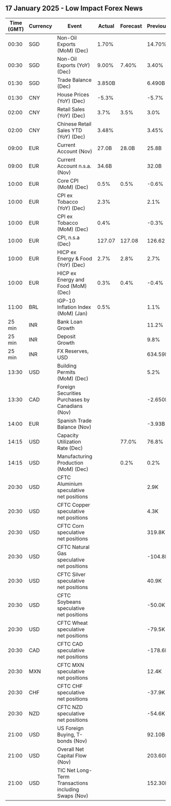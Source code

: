 ## 17 January 2025 - Low Impact Forex News

| Time (GMT) | Currency | Event | Actual | Forecast | Previous |
|------|----------|-------|--------|----------|----------|
| 00:30 | SGD | Non-Oil Exports (MoM) (Dec) | 1.70% |  | 14.70% |
| 00:30 | SGD | Non-Oil Exports (YoY) (Dec) | 9.00% | 7.40% | 3.40% |
| 01:30 | SGD | Trade Balance (Dec) | 3.850B |  | 6.490B |
| 01:30 | CNY | House Prices (YoY) (Dec) | -5.3% |  | -5.7% |
| 02:00 | CNY | Retail Sales (YoY) (Dec) | 3.7% | 3.5% | 3.0% |
| 02:00 | CNY | Chinese Retail Sales YTD (YoY) (Dec) | 3.48% |  | 3.45% |
| 09:00 | EUR | Current Account (Nov) | 27.0B | 28.0B | 25.8B |
| 09:00 | EUR | Current Account n.s.a. (Nov) | 34.6B |  | 32.0B |
| 10:00 | EUR | Core CPI (MoM) (Dec) | 0.5% | 0.5% | -0.6% |
| 10:00 | EUR | CPI ex Tobacco (YoY) (Dec) | 2.3% |  | 2.1% |
| 10:00 | EUR | CPI ex Tobacco (MoM) (Dec) | 0.4% |  | -0.3% |
| 10:00 | EUR | CPI, n.s.a (Dec) | 127.07 | 127.08 | 126.62 |
| 10:00 | EUR | HICP ex Energy & Food (YoY) (Dec) | 2.7% | 2.8% | 2.7% |
| 10:00 | EUR | HICP ex Energy and Food (MoM) (Dec) | 0.3% | 0.4% | -0.4% |
| 11:00 | BRL | IGP-10 Inflation Index (MoM) (Jan) | 0.5% |  | 1.1% |
| 25 min | INR | Bank Loan Growth |  |  | 11.2% |
| 25 min | INR | Deposit Growth |  |  | 9.8% |
| 25 min | INR | FX Reserves, USD |  |  | 634.59B |
| 13:30 | USD | Building Permits (MoM) (Dec) |  |  | 5.2% |
| 13:30 | CAD | Foreign Securities Purchases by Canadians (Nov) |  |  | -2.650B |
| 14:00 | EUR | Spanish Trade Balance (Nov) |  |  | -3.93B |
| 14:15 | USD | Capacity Utilization Rate (Dec) |  | 77.0% | 76.8% |
| 14:15 | USD | Manufacturing Production (MoM) (Dec) |  | 0.2% | 0.2% |
| 20:30 | USD | CFTC Aluminium speculative net positions |  |  | 2.9K |
| 20:30 | USD | CFTC Copper speculative net positions |  |  | 4.3K |
| 20:30 | USD | CFTC Corn speculative net positions |  |  | 319.8K |
| 20:30 | USD | CFTC Natural Gas speculative net positions |  |  | -104.8K |
| 20:30 | USD | CFTC Silver speculative net positions |  |  | 40.9K |
| 20:30 | USD | CFTC Soybeans speculative net positions |  |  | -50.0K |
| 20:30 | USD | CFTC Wheat speculative net positions |  |  | -79.5K |
| 20:30 | CAD | CFTC CAD speculative net positions |  |  | -178.6K |
| 20:30 | MXN | CFTC MXN speculative net positions |  |  | 12.4K |
| 20:30 | CHF | CFTC CHF speculative net positions |  |  | -37.9K |
| 20:30 | NZD | CFTC NZD speculative net positions |  |  | -54.6K |
| 21:00 | USD | US Foreign Buying, T-bonds (Nov) |  |  | 92.10B |
| 21:00 | USD | Overall Net Capital Flow (Nov) |  |  | 203.60B |
| 21:00 | USD | TIC Net Long-Term Transactions including Swaps (Nov) |  |  | 152.30B |
